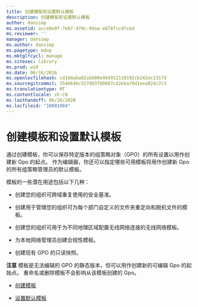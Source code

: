 ```yaml
---
title: 创建模板和设置默认模板
description: 创建模板和设置默认模板
author: dansimp
ms.assetid: acce0e0f-7e67-479c-9daa-e678fccd7ced
ms.reviewer: ''
manager: dansimp
ms.author: dansimp
ms.pagetype: mdop
ms.mktglfcycl: manage
ms.sitesec: library
ms.prod: w10
ms.date: 06/16/2016
ms.openlocfilehash: cd104aba82a5600e464912110192cb242ec1317d
ms.sourcegitcommit: 354664bc527d93f80687cd2eba70d1eea024c7c3
ms.translationtype: MT
ms.contentlocale: zh-CN
ms.lasthandoff: 06/26/2020
ms.locfileid: "10801984"
---
```

# 创建模板和设置默认模板


通过创建模板，你可以保存特定版本的组策略对象（GPO）的所有设置以用作创建新 Gpo 的起点。 作为编辑器，你还可以指定哪些可用模板将用作创建新 Gpo 的所有组策略管理员的默认模板。

模板的一些潜在用途包括以下几种：

-   创建您的组织可跨域重复使用的安全基准。

-   创建用于管理您的组织可为每个部门自定义的文件夹重定向和脱机文件的模板。

-   创建您的组织可用于为不同地理区域配置无线网络连接的无线网络模板。

-   为本地网络管理员创建合规性模板。

-   创建现有 GPO 的只读快照。

**注意** 模板是无法编辑的 GPO 的静态版本，但可以用作创建新的可编辑 Gpo 的起始点。 重命名或删除模板不会影响从该模板创建的 Gpo。

 

-   [创建模板](create-a-template-agpm30ops.md)

-   [设置默认模板](set-a-default-template-agpm30ops.md)

 

 





